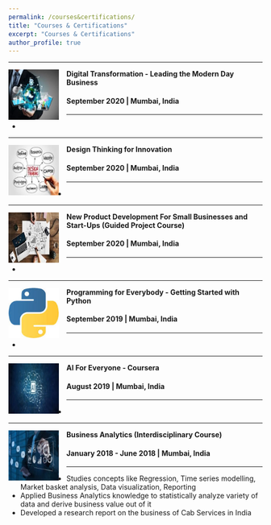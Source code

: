 ```yaml
---
permalink: /courses&certifications/
title: "Courses & Certifications"
excerpt: "Courses & Certifications"
author_profile: true
---
```

-----
<img align="left" height="100" width="100" src="../images/DigitalTransformation1.jpg" style="padding-right:15px">

**Digital Transformation - Leading the Modern Day Business**
#### September 2020 | Mumbai, India

-----
*	


-----
<img align="left" height="100" width="100" src="../images/DesignThinking1.jpg" style="padding-right:15px">

**Design Thinking for Innovation**
#### September 2020 | Mumbai, India

-----
*	

-----
<img align="left" height="100" width="100" src="../images/ProductDevelopment3.jpg" style="padding-right:15px">

**New Product Development For Small Businesses and Start-Ups (Guided Project Course)**
#### September 2020 | Mumbai, India

-----
*	

-----
<img align="left" height="100" width="100" src="../images/Python.jpg" style="padding-right:15px">

**Programming for Everybody - Getting Started with Python**
#### September 2019 | Mumbai, India

-----
*	

-----
<img align="left" height="100" width="100" src="../images/AI1.jpg" style="padding-right:15px">

**AI For Everyone - Coursera**
#### August 2019 | Mumbai, India

-----
*	

-----
<img align="left" height="100" width="100" src="../images/BusinessAnalytics1.jpg" style="padding-right:15px">

**Business Analytics (Interdisciplinary Course)**
#### January 2018 - June 2018 | Mumbai, India

-----
*	Studies concepts like Regression, Time series modelling, Market basket analysis, Data visualization, Reporting
* Applied Business Analytics knowledge to statistically analyze variety of data and derive business value out of it 
* Developed a research report on the business of Cab Services in India <br>
